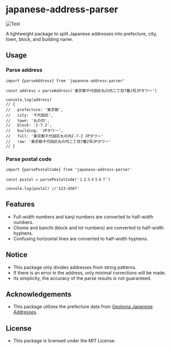 # japanese-address-parser

![Test](https://github.com/nanocloudx/japanese-address-parser/actions/workflows/test.yml/badge.svg)

A lightweight package to split Japanese addresses into prefecture, city, town, block, and building name.

## Usage

### Parse address
```
import {parseAddress} from 'japanese-address-parser'

const address = parseAddress('東京都千代田区丸の内二丁目7番2号JPタワー')

console.log(address)
// {
//   prefecture: '東京都',
//   city: '千代田区',
//   town: '丸の内',
//   block: '2-7-2',
//   building: 'JPタワー',
//   full: '東京都千代田区丸の内2-7-2 JPタワー'
//   raw: '東京都千代田区丸の内二丁目7番2号JPタワー'
// }
```

### Parse postal code
```
import {parsePostalCode} from 'japanese-address-parser'

const postal = parsePostalCode('１２３４５６７')

console.log(postal) //'123-4567'
```

## Features
- Full-width numbers and kanji numbers are converted to half-width numbers.
- Chome and banchi (block and lot numbers) are converted to half-width hyphens.
- Confusing horizontal lines are converted to half-width hyphens.

## Notice
- This package only divides addresses from string patterns.
- If there is an error in the address, only minimal corrections will be made.
- Its simplicity, the accuracy of the parse results is not guaranteed.

## Acknowledgements
- This package utilizes the prefecture data from [Geolonia Japanese Addresses](https://github.com/geolonia/japanese-addresses).

## License
- This package is licensed under the MIT License.
